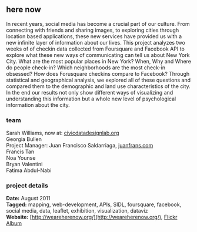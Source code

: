 ## here now

In recent years, social media has become a crucial part of our culture. From connecting with friends and sharing images, to exploring cities through location based applications, these new services have provided us with a new infinite layer of information about our lives. This project analyzes two weeks of of checkin data collected from Foursquare and Facebook API to explore what these new ways of communicating can tell us about New York City. What are the most popular places in New York? When, Why and Where do people check-in? Which neighborhoods are the most check-in obsessed? How does Forusquare checkins compare to Facebook? Through statistical and geographical analysis, we explored all of these questions and compared them to the demographic and land use characteristics of the city. In the end our results not only show different ways of visualizing and understanding this information but a whole new level of psychological information about the city.

### team

Sarah Williams, now at: [civicdatadesignlab.org](http://civicdatadesignlab.org)  
Georgia Bullen  
Project Manager: Juan Francisco Saldarriaga, [juanfrans.com](http://juanfrans.com)  
Francis Tan  
Noa Younse  
Bryan Valentini  
Fatima Abdul-Nabi  

### project details

**Date:** August 2011  
**Tagged:** mapping, web-development, APIs, SIDL, foursquare, facebook, social media, data, leaflet, exhibition, visualization, dataviz  
**Website:** [http://weareherenow.org/](http://weareherenow.org/), [Flickr Album](https://www.flickr.com/photos/spatialinformationdesignlab/sets/72157629308773134)